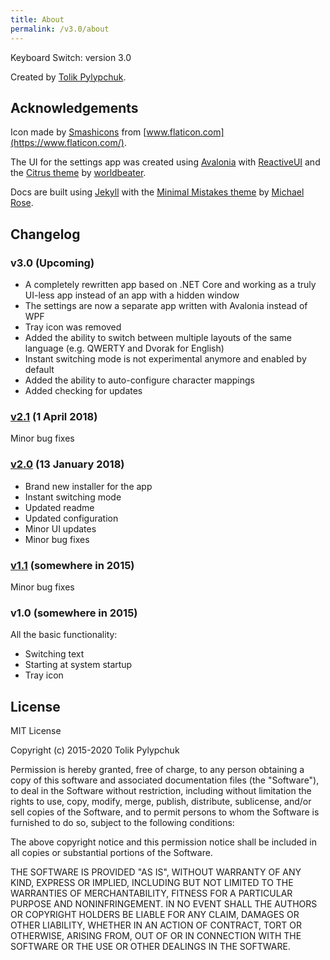 ```yaml
---
title: About
permalink: /v3.0/about
---
```


Keyboard Switch: version 3.0

Created by [Tolik Pylypchuk](https://github.com/TolikPylypchuk).

## Acknowledgements

Icon made by [Smashicons](https://smashicons.com/) from [www.flaticon.com](https://www.flaticon.com/).

The UI for the settings app was created using [Avalonia](https://avaloniaui.net/) with
[ReactiveUI](https://www.reactiveui.net/) and the [Citrus theme](https://github.com/worldbeater/Citrus.Avalonia)
by [worldbeater](https://github.com/worldbeater).

Docs are built using [Jekyll](https://jekyllrb.com) with the
[Minimal Mistakes theme](https://mmistakes.github.io/minimal-mistakes) by [Michael Rose](https://github.com/mmistakes).

## Changelog

### v3.0 (Upcoming)

- A completely rewritten app based on .NET Core and working as a truly UI-less app instead of an app with a hidden
window
- The settings are now a separate app written with Avalonia instead of WPF
- Tray icon was removed
- Added the ability to switch between multiple layouts of the same language (e.g. QWERTY and Dvorak for English)
- Instant switching mode is not experimental anymore and enabled by default
- Added the ability to auto-configure character mappings
- Added checking for updates

### [v2.1](https://github.com/TolikPylypchuk/KeyboardSwitch/releases/tag/v2.1) (1 April 2018)

Minor bug fixes

### [v2.0](https://github.com/TolikPylypchuk/KeyboardSwitch/releases/tag/v2.0) (13 January 2018)

- Brand new installer for the app
- Instant switching mode
- Updated readme
- Updated configuration
- Minor UI updates
- Minor bug fixes

### [v1.1](https://github.com/TolikPylypchuk/KeyboardSwitch/releases/tag/v1.1) (somewhere in 2015)

Minor bug fixes

### v1.0 (somewhere in 2015)

All the basic functionality:

- Switching text
- Starting at system startup
- Tray icon

## License

MIT License

Copyright (c) 2015-2020 Tolik Pylypchuk

Permission is hereby granted, free of charge, to any person obtaining a copy
of this software and associated documentation files (the "Software"), to deal
in the Software without restriction, including without limitation the rights
to use, copy, modify, merge, publish, distribute, sublicense, and/or sell
copies of the Software, and to permit persons to whom the Software is
furnished to do so, subject to the following conditions:

The above copyright notice and this permission notice shall be included in all
copies or substantial portions of the Software.

THE SOFTWARE IS PROVIDED "AS IS", WITHOUT WARRANTY OF ANY KIND, EXPRESS OR
IMPLIED, INCLUDING BUT NOT LIMITED TO THE WARRANTIES OF MERCHANTABILITY,
FITNESS FOR A PARTICULAR PURPOSE AND NONINFRINGEMENT. IN NO EVENT SHALL THE
AUTHORS OR COPYRIGHT HOLDERS BE LIABLE FOR ANY CLAIM, DAMAGES OR OTHER
LIABILITY, WHETHER IN AN ACTION OF CONTRACT, TORT OR OTHERWISE, ARISING FROM,
OUT OF OR IN CONNECTION WITH THE SOFTWARE OR THE USE OR OTHER DEALINGS IN THE
SOFTWARE.
